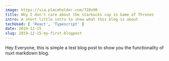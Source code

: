 ```yaml
---
image: https://via.placeholder.com/728x90
title: Why I don't care about the starbucks cup in Game of Thrones
intro: A short little intro to show what this blog is about
techUsed: [ 'React', 'Typescript' ]
date: 2019-12-15
slug: 2019-12-15-my-first-blogpost
---
```


Hey Everyone, this is simple a test blog post to show you
the functionality of nuxt markdown blog.
